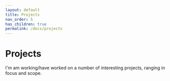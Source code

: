 ```yaml
---
layout: default
title: Projects
nav_order: 5
has_children: true
permalink: /docs/projects
---
```


# Projects

<!-- Efforts towards advancing the state of `x`
{: .fs-6 .fw-300 } -->

I'm am working/have worked on a number of interesting projects, ranging in focus and scope.
